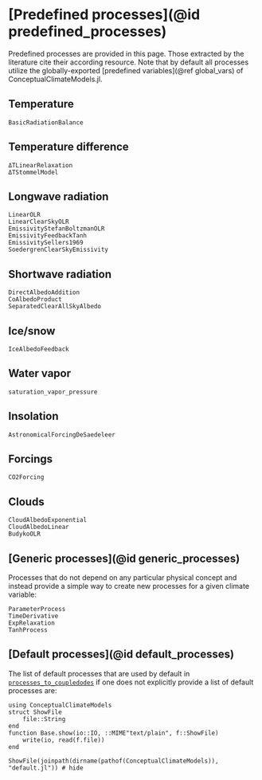 # [Predefined processes](@id predefined_processes)

Predefined processes are provided in this page.
Those extracted by the literature cite their according resource.
Note that by default all processes utilize the globally-exported [predefined variables](@ref global_vars) of ConceptualClimateModels.jl.

## Temperature

```@docs
BasicRadiationBalance
```

## Temperature difference

```@docs
ΔTLinearRelaxation
ΔTStommelModel
```

## Longwave radiation

```@docs
LinearOLR
LinearClearSkyOLR
EmissivityStefanBoltzmanOLR
EmissivityFeedbackTanh
EmissivitySellers1969
SoedergrenClearSkyEmissivity
```

## Shortwave radiation

```@docs
DirectAlbedoAddition
CoAlbedoProduct
SeparatedClearAllSkyAlbedo
```

## Ice/snow

```@docs
IceAlbedoFeedback
```

## Water vapor

```@docs
saturation_vapor_pressure
```

## Insolation

```@docs
AstronomicalForcingDeSaedeleer
```

## Forcings

```@docs
CO2Forcing
```

## Clouds

```@docs
CloudAlbedoExponential
CloudAlbedoLinear
BudykoOLR
```

## [Generic processes](@id generic_processes)

Processes that do not depend on any particular physical concept and instead provide
a simple way to create new processes for a given climate variable:

```@docs
ParameterProcess
TimeDerivative
ExpRelaxation
TanhProcess
```

## [Default processes](@id default_processes)

The list of default processes that are used by default in [`processes_to_coupledodes`](@ref) if one does not explicitly provide a list of default processes are:

```@setup MAIN
using ConceptualClimateModels
struct ShowFile
    file::String
end
function Base.show(io::IO, ::MIME"text/plain", f::ShowFile)
    write(io, read(f.file))
end
```
```@example MAIN
ShowFile(joinpath(dirname(pathof(ConceptualClimateModels)), "default.jl")) # hide
```